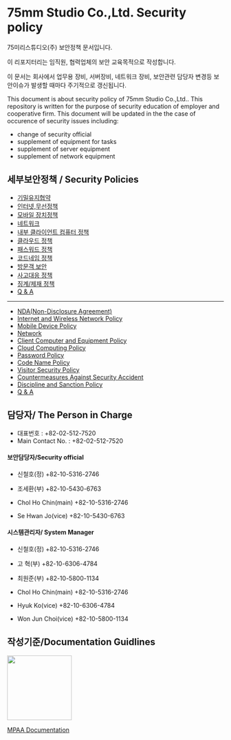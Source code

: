 # 75mm Studio Co.,Ltd. Security policy

75미리스튜디오(주) 보안정책 문서입니다.

이 리포지터리는 임직원, 협력업체의 보안 교육목적으로 작성합니다.

이 문서는 회사에서 업무용 장비, 서버장비, 네트워크 장비, 보안관련 담당자 변경등 보안이슈가 발생할 때마다 주기적으로 갱신됩니다.

This document is about security policy of  75mm Studio Co.,Ltd..
This repository is written for the purpose of security education of employer and cooperative firm.
This document will be updated in the the case of occurence of security issues including:
- change of security official
- supplement of equipment for tasks
- supplement of server equipment
- supplement of network equipment

## 세부보안정책 / Security Policies
- [기밀유지협약](docs/nda.md)
- [인터넷,무선정책](docs/internet.md)
- [모바일 장치정책](docs/mobile.md)
- [네트워크](docs/network.md)
- [내부 클라이언트 컴퓨터 정책](docs/clientpc.md)
- [클라우드 정책](docs/cloud.md)
- [패스워드 정책](docs/password.md)
- [코드네임 정책](docs/codename.md)
- [방문객 보안](docs/guest.md)
- [사고대응 정책](docs/security_incident_response.md)
- [징계/제재 정책](docs/security_disciplinary_action.md)
- [Q & A](docs/qna.md)
---------------------------------
- [NDA(Non-Disclosure Agreement)](docs/nda.md)
- [Internet and Wireless Network Policy](docs/internet.md)
- [Mobile Device Policy](docs/mobile.md)
- [Network](docs/network.md)
- [Client Computer and Equipment Policy](docs/clientpc.md)
- [Cloud Computing Policy](docs/cloud.md)
- [Password Policy](docs/password.md)
- [Code Name Policy](docs/codename.md)
- [Visitor Security Policy](docs/guest.md)
- [Countermeasures Against Security Accident](docs/security_incident_response.md)
- [Discipline and Sanction Policy](docs/security_disciplinary_action.md)
- [Q & A](docs/qna.md)

## 담당자/ The Person in Charge
- 대표번호 : +82-02-512-7520
- Main Contact No. : +82-02-512-7520

#### 보안담당자/Security official
- 신철호(정) +82-10-5316-2746
- 조세환(부) +82-10-5430-6763

- Chol Ho Chin(main) +82-10-5316-2746
- Se Hwan Jo(vice) +82-10-5430-6763

#### 시스템관리자/ System Manager
- 신철호(정) +82-10-5316-2746
- 고 혁(부) +82-10-6306-4784
- 최원준(부) +82-10-5800-1134

- Chol Ho Chin(main) +82-10-5316-2746
- Hyuk Ko(vice) +82-10-6306-4784
- Won Jun Choi(vice) +82-10-5800-1134

## 작성기준/Documentation Guidlines
<img src="https://upload.wikimedia.org/wikipedia/commons/5/57/MPAA.jpg" width="150">

[MPAA Documentation](https://www.mpaa.org/what-we-do/advancing-creativity/additional-resources/#content-protection-best-practices)
